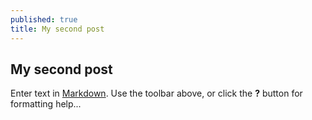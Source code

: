 ```yaml
---
published: true
title: My second post
---
```



## My second post

Enter text in [Markdown](http://daringfireball.net/projects/markdown/). Use the toolbar above, or click the **?** button for formatting help...
